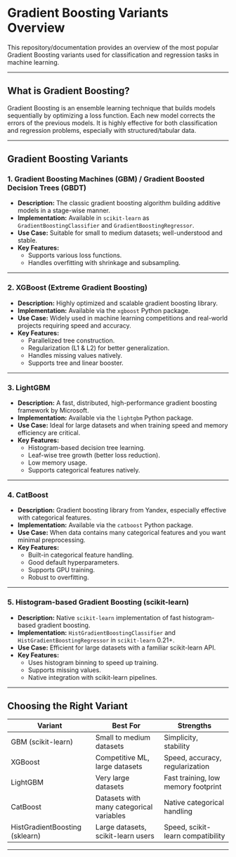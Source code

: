 # Gradient Boosting Variants Overview

This repository/documentation provides an overview of the most popular Gradient Boosting variants used for classification and regression tasks in machine learning.

---

## What is Gradient Boosting?

Gradient Boosting is an ensemble learning technique that builds models sequentially by optimizing a loss function. Each new model corrects the errors of the previous models. It is highly effective for both classification and regression problems, especially with structured/tabular data.

---

## Gradient Boosting Variants

### 1. Gradient Boosting Machines (GBM) / Gradient Boosted Decision Trees (GBDT)

- **Description:** The classic gradient boosting algorithm building additive models in a stage-wise manner.
- **Implementation:** Available in `scikit-learn` as `GradientBoostingClassifier` and `GradientBoostingRegressor`.
- **Use Case:** Suitable for small to medium datasets; well-understood and stable.
- **Key Features:**
  - Supports various loss functions.
  - Handles overfitting with shrinkage and subsampling.
  
---

### 2. XGBoost (Extreme Gradient Boosting)

- **Description:** Highly optimized and scalable gradient boosting library.
- **Implementation:** Available via the `xgboost` Python package.
- **Use Case:** Widely used in machine learning competitions and real-world projects requiring speed and accuracy.
- **Key Features:**
  - Parallelized tree construction.
  - Regularization (L1 & L2) for better generalization.
  - Handles missing values natively.
  - Supports tree and linear booster.

---

### 3. LightGBM

- **Description:** A fast, distributed, high-performance gradient boosting framework by Microsoft.
- **Implementation:** Available via the `lightgbm` Python package.
- **Use Case:** Ideal for large datasets and when training speed and memory efficiency are critical.
- **Key Features:**
  - Histogram-based decision tree learning.
  - Leaf-wise tree growth (better loss reduction).
  - Low memory usage.
  - Supports categorical features natively.

---

### 4. CatBoost

- **Description:** Gradient boosting library from Yandex, especially effective with categorical features.
- **Implementation:** Available via the `catboost` Python package.
- **Use Case:** When data contains many categorical features and you want minimal preprocessing.
- **Key Features:**
  - Built-in categorical feature handling.
  - Good default hyperparameters.
  - Supports GPU training.
  - Robust to overfitting.

---

### 5. Histogram-based Gradient Boosting (scikit-learn)

- **Description:** Native `scikit-learn` implementation of fast histogram-based gradient boosting.
- **Implementation:** `HistGradientBoostingClassifier` and `HistGradientBoostingRegressor` in `scikit-learn` 0.21+.
- **Use Case:** Efficient for large datasets with a familiar scikit-learn API.
- **Key Features:**
  - Uses histogram binning to speed up training.
  - Supports missing values.
  - Native integration with scikit-learn pipelines.

---

## Choosing the Right Variant

| Variant                      | Best For                                   | Strengths                               |
|------------------------------|--------------------------------------------|----------------------------------------|
| GBM (scikit-learn)           | Small to medium datasets                    | Simplicity, stability                   |
| XGBoost                     | Competitive ML, large datasets              | Speed, accuracy, regularization        |
| LightGBM                    | Very large datasets                         | Fast training, low memory footprint    |
| CatBoost                    | Datasets with many categorical variables    | Native categorical handling             |
| HistGradientBoosting (sklearn) | Large datasets, scikit-learn users         | Speed, scikit-learn compatibility      |

---


